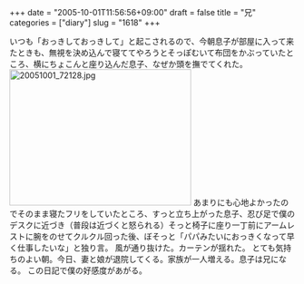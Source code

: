 +++
date = "2005-10-01T11:56:56+09:00"
draft = false
title = "兄"
categories = ["diary"]
slug = "1618"
+++

いつも「おっきしておっきして」と起こされるので、今朝息子が部屋に入って来たときも、無視を決め込んで寝ててやろうとそっぽむいて布団をかぶっていたところ、横にちょこんと座り込んだ息子、なぜか頭を撫でてくれた。
<img src="http://ieiriblog.img.jugem.cc/20051001_72128.jpg" class="pict" width="320" height="240" alt="20051001_72128.jpg" />
あまりにも心地よかったのでそのまま寝たフリをしていたところ、すっと立ち上がった息子、忍び足で僕のデスクに近づき（普段は近づくと怒られる）そっと椅子に座り一丁前にアームレストに腕をのせてクルクル回った後、ぼそっと「パパみたいにおっきくなって早く仕事したいな」と独り言。
風が通り抜けた。カーテンが揺れた。
とても気持ちのよい朝。今日、妻と娘が退院してくる。家族が一人増える。息子は兄になる。
この日記で僕の好感度があがる。
